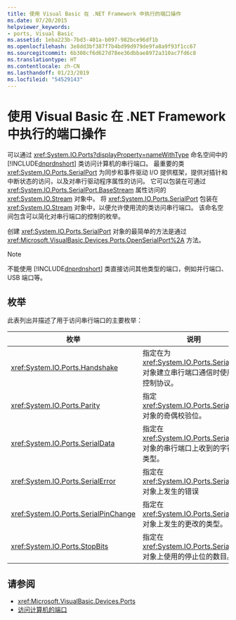 ```yaml
---
title: 使用 Visual Basic 在 .NET Framework 中执行的端口操作
ms.date: 07/20/2015
helpviewer_keywords:
- ports, Visual Basic
ms.assetid: 1eba223b-7bd3-401a-b097-982bce96df1b
ms.openlocfilehash: 3e8dd3bf387f7b4bd99d979de9fa8a9f93f1cc67
ms.sourcegitcommit: 6b308cf6d627d78ee36dbbae8972a310ac7fd6c8
ms.translationtype: HT
ms.contentlocale: zh-CN
ms.lasthandoff: 01/23/2019
ms.locfileid: "54529143"
---
```

# <a name="port-operations-in-the-net-framework-with-visual-basic"></a>使用 Visual Basic 在 .NET Framework 中执行的端口操作
可以通过 <xref:System.IO.Ports?displayProperty=nameWithType> 命名空间中的 [!INCLUDE[dnprdnshort](~/includes/dnprdnshort-md.md)] 类访问计算机的串行端口。 最重要的类 <xref:System.IO.Ports.SerialPort> 为同步和事件驱动 I/O 提供框架，提供对插针和中断状态的访问，以及对串行驱动程序属性的访问。 它可以包装在可通过 <xref:System.IO.Ports.SerialPort.BaseStream> 属性访问的 <xref:System.IO.Stream> 对象中。 将 <xref:System.IO.Ports.SerialPort> 包装在 <xref:System.IO.Stream> 对象中，以便允许使用流的类访问串行端口。 该命名空间包含可以简化对串行端口的控制的枚举。  
  
 创建 <xref:System.IO.Ports.SerialPort> 对象的最简单的方法是通过 <xref:Microsoft.VisualBasic.Devices.Ports.OpenSerialPort%2A> 方法。  
  
> [!NOTE]
>  不能使用 [!INCLUDE[dnprdnshort](~/includes/dnprdnshort-md.md)] 类直接访问其他类型的端口，例如并行端口、USB 端口等。  
  
## <a name="enumerations"></a>枚举  
 此表列出并描述了用于访问串行端口的主要枚举：  
  
|枚举|说明|  
|---|---|   
|<xref:System.IO.Ports.Handshake>|指定在为 <xref:System.IO.Ports.SerialPort> 对象建立串行端口通信时使用的控制协议。|  
|<xref:System.IO.Ports.Parity>|指定 <xref:System.IO.Ports.SerialPort> 对象的奇偶校验位。|  
|<xref:System.IO.Ports.SerialData>|指定在 <xref:System.IO.Ports.SerialPort> 对象的串行端口上收到的字符的类型。|  
|<xref:System.IO.Ports.SerialError>|指定在 <xref:System.IO.Ports.SerialPort> 对象上发生的错误|  
|<xref:System.IO.Ports.SerialPinChange>|指定在 <xref:System.IO.Ports.SerialPort> 对象上发生的更改的类型。|  
|<xref:System.IO.Ports.StopBits>|指定在 <xref:System.IO.Ports.SerialPort> 对象上使用的停止位的数目。|  
  
## <a name="see-also"></a>请参阅
- <xref:Microsoft.VisualBasic.Devices.Ports>
- [访问计算机的端口](../../../../visual-basic/developing-apps/programming/computer-resources/accessing-the-computer-s-ports.md)
